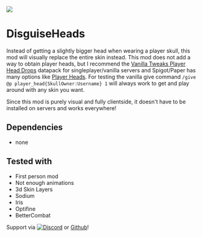 ![](https://tr7zw.dev/curse/disguiseheads-logo.png)

# DisguiseHeads

Instead of getting a slightly bigger head when wearing a player skull, this mod will visually replace the entire skin instead. This mod does not add a way to obtain player heads, but I recommend the [Vanilla Tweaks Player Head Drops](https://vanillatweaks.net/picker/datapacks/) datapack for singleplayer/vanilla servers and Spigot/Paper has many options like [Player Heads](https://dev.bukkit.org/projects/player-heads). For testing the vanilla give command ``/give @p player_head{SkullOwner:Username} 1`` will always work to get and play around with any skin you want.

Since this mod is purely visual and fully clientside, it doesn't have to be installed on servers and works everywhere!

## Dependencies

- none

## Tested with

- First person mod
- Not enough animations
- 3d Skin Layers
- Sodium
- Iris
- Optifine
- BetterCombat

Support via [![Discord](https://tr7zw.dev/curse/Discord.png)](https://discord.gg/2wKH8yeThf) or [Github](https://github.com/tr7zw/DisguiseHeads)!
